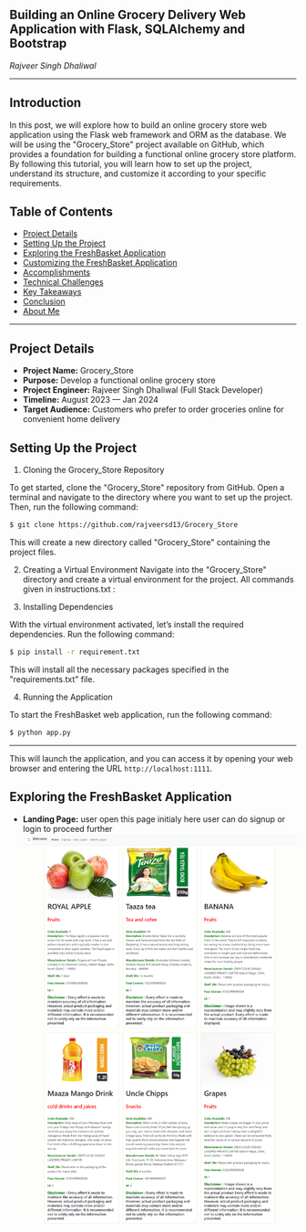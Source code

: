 ## Building an Online Grocery Delivery Web Application with Flask, SQLAlchemy and Bootstrap 

*Rajveer Singh Dhaliwal*

---
## Introduction
In this post, we will explore how to build an online grocery store web application using the Flask web framework and ORM as the database. We will be using the "Grocery_Store" project available on GitHub, which provides a foundation for building a functional online grocery store platform. By following this tutorial, you will learn how to set up the project, understand its structure, and customize it according to your specific requirements.

## Table of Contents

- [Project Details](#project-details)
- [Setting Up the Project](#setting-up-the-project)
- [Exploring the FreshBasket Application](#exploring-the-freshbasket-application)
- [Customizing the FreshBasket Application](#customizing-the-freshbasket-application)
- [Accomplishments](#accomplishments)
- [Technical Challenges](#technical-challenges)
- [Key Takeaways](#key-takeaways)
- [Conclusion](#conclusion)
- [About Me](#about-me)

---
 ## Project Details

- **Project Name:** Grocery_Store
- **Purpose:** Develop a functional online grocery store
- **Project Engineer:** Rajveer Singh Dhaliwal (Full Stack Developer)
- **Timeline:** August 2023 — Jan 2024
- **Target Audience:** Customers who prefer to order groceries online for convenient home delivery

## Setting Up the Project

1. Cloning the Grocery_Store Repository

To get started, clone the "Grocery_Store" repository from GitHub. Open a terminal and navigate to the directory where you want to set up the project. Then, run the following command:

```bash
$ git clone https://github.com/rajveersd13/Grocery_Store
```
This will create a new directory called "Grocery_Store" containing the project files.

2. Creating a Virtual Environment
Navigate into the "Grocery_Store" directory and create a virtual environment for the project. All commands given in instructions.txt :

3. Installing Dependencies

With the virtual environment activated, let’s install the required dependencies. Run the following command:

```bash
$ pip install -r requirement.txt
```
This will install all the necessary packages specified in the "requirements.txt" file.

4. Running the Application

To start the FreshBasket web application, run the following command:

```bash
$ python app.py
```
---

This will launch the application, and you can access it by opening your web browser and entering the URL `http://localhost:1111`.

## Exploring the FreshBasket Application

- **Landing Page:** user  open this page initialy here user can do signup or login to proceed further 
![Alt text](code/static/Final%20images%20of%20project/Landing%20Page.png)


